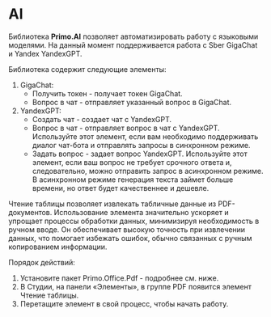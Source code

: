 # AI

Библиотека **Primo.AI** позволяет автоматизировать работу с языковыми моделями. На данный момент поддерживается работа с Sber GigaChat и Yandex YandexGPT.

Библиотека содержит следующие элементы:

1. GigaChat:
   * Получить токен - получает токен GigaChat.
   * Вопрос в чат - отправляет указанный вопрос в GigaChat.
2. YandexGPT:
   * Создать чат - создает чат с YandexGPT.
   * Вопрос в чат - отправляет вопрос в чат с YandexGPT. Используйте этот элемент, если вам необходимо поддерживать диалог чат-бота и отправлять запросы в синхронном режиме.
   * Задать вопрос - задает вопрос YandexGPT. Используйте этот элемент, если ваш вопрос не требует срочного ответа и, следовательно, можно отправить запрос в асинхронном режиме. В асинхронном режиме генерация текста займет больше времени, но ответ будет качественнее и дешевле.

Чтение таблицы позволяет извлекать табличные данные из PDF-документов. Использование элемента значительно ускоряет и упрощает процессы обработки данных, минимизируя необходимость в ручном вводе. Он обеспечивает высокую точность при извлечении данных, что помогает избежать ошибок, обычно связанных с ручным копированием информации.

Порядок действий:
1. Установите пакет Primo.Office.Pdf - подробнее см. ниже.
2. В Студии, на панели «Элементы», в группе PDF появится элемент Чтение таблицы.
3. Перетащите элемент в свой процесс, чтобы начать работу.
